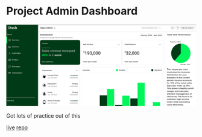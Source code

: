# Project Admin Dashboard

![End Result](extra/end.png)

Got lots of practice out of this

[live](https://isanka-maduwantha.github.io/project-admin-dashboard/)
[repo](https://github.com/Isanka-maduwantha/project-admin-dashboard)